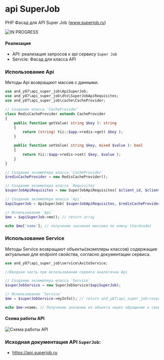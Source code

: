 # api SuperJob

PHP Фасад для API Super Job (www.superjob.ru)

![IN PROGRESS](http://www.bc-energy.it/wp-content/uploads/2013/08/work-in-progress.png)

#### Реализация
 - API: реализация запросов к api сервису `Super Job`
 - Servcie: Фасад для класса API

### Использование Api
Методы Api возвращают массив с данными.
```php
use and_y87\api_super_job\ApiSuperJob;
use and_y87\api_super_job\dto\SuperJobApiRequisites;
use and_y87\api_super_job\cache\CacheProvider;

// Создание класса `CacheProvider`
class RedisCacheProvider extends CacheProvider
{
    public function getValue( string $key ): string
    {
        return (string) Yii::$app->redis->get( $key );
    }

    public function setValue( string $key, mixed $value ): bool
    {
        return Yii::$app->redis->set( $key, $value );
    }
}

// Создание экземпляра класса `CacheProvider`
$redisCacheProvider = new RedisCacheProvider();

// Создание экземпляра класса `Requisites`
$superJobApiRequisites = new SuperJobApiRequisites( $client_id, $client_secret );

// Создание экземпляра класса `Api`
$apiSuperJob = ApiSuperJob( $superJobApiRequisites, $redisCacheProvider );

// Использование `Api`
$me = $apiSuperJob->me(); // return array

echo $me['name']; // получение значения массива по ключу (hardcode)
```
### Использование Service
Методы Service возвращают объекты(экзмпляры классов) содержащие актуальные для endpoint свойства, согласно документации сервиса.
```php
use and_y87\api_super_job\service\AvitoService;

//Вводная часть при использовании сервиса аналогична Api

// Создание экземпляра класса `Service`
$superJobService = new SuperJobService($apiSuperJob);

// Использование `Service`
$me = $superJobService->myInfo(); // return and_y87\api_super_job\response\Me();

echo $me->name; // Получение значение из объекта через обращение к свойству
```

#### Схема работы API
![Схема работы API](https://static.andy87.ru/github/api/apiLogivSchema.png?v=3)

### Исходная документация API `SuperJob`: 
 - https://api.superjob.ru
